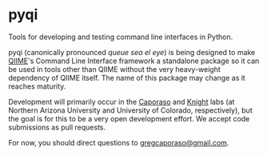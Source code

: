 pyqi 
====

Tools for developing and testing command line interfaces in Python. 

pyqi (canonically pronounced *queue sea el eye*) is being designed to make [QIIME](www.qiime.org)'s Command Line Interface framework a standalone package so it can be used in tools other than QIIME without the very heavy-weight dependency of QIIME itself. The name of this package may change as it reaches maturity.

Development will primarily occur in the [Caporaso](www.caporaso.us) and [Knight](https://knightlab.colorado.edu/) labs (at Northern Arizona University and University of Colorado, respectively), but the goal is for this to be a very open development effort. We accept code submissions as pull requests.

For now, you should direct questions to gregcaporaso@gmail.com.
